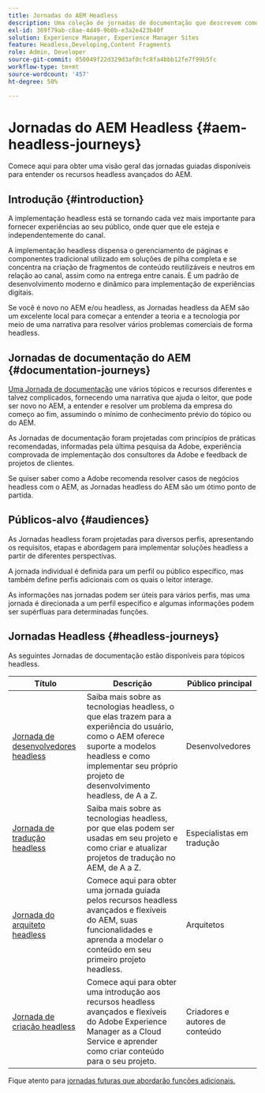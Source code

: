 ```yaml
---
title: Jornadas do AEM Headless
description: Uma coleção de jornadas de documentação que descrevem como usar o Adobe Experience Manager as a Headless CMS.
exl-id: 369f79ab-c8ae-4d49-9b0b-e3a2e423b40f
solution: Experience Manager, Experience Manager Sites
feature: Headless,Developing,Content Fragments
role: Admin, Developer
source-git-commit: 050049f22d329d3af0cfc8fa4bbb12fe7f99b5fc
workflow-type: tm+mt
source-wordcount: '457'
ht-degree: 50%

---
```


# Jornadas do AEM Headless {#aem-headless-journeys}

Comece aqui para obter uma visão geral das jornadas guiadas disponíveis para entender os recursos headless avançados do AEM.

## Introdução {#introduction}

A implementação headless está se tornando cada vez mais importante para fornecer experiências ao seu público, onde quer que ele esteja e independentemente do canal.

A implementação headless dispensa o gerenciamento de páginas e componentes tradicional utilizado em soluções de pilha completa e se concentra na criação de fragmentos de conteúdo reutilizáveis e neutros em relação ao canal, assim como na entrega entre canais. É um padrão de desenvolvimento moderno e dinâmico para implementação de experiências digitais.

Se você é novo no AEM e/ou headless, as Jornadas headless da AEM são um excelente local para começar a entender a teoria e a tecnologia por meio de uma narrativa para resolver vários problemas comerciais de forma headless.

## Jornadas de documentação do AEM {#documentation-journeys}

[Uma Jornada de documentação](/help/journey-documentation/home.md) une vários tópicos e recursos diferentes e talvez complicados, fornecendo uma narrativa que ajuda o leitor, que pode ser novo no AEM, a entender e resolver um problema da empresa do começo ao fim, assumindo o mínimo de conhecimento prévio do tópico ou do AEM.

As Jornadas de documentação foram projetadas com princípios de práticas recomendadas, informadas pela última pesquisa da Adobe, experiência comprovada de implementação dos consultores da Adobe e feedback de projetos de clientes.

Se quiser saber como a Adobe recomenda resolver casos de negócios headless com o AEM, as Jornadas headless do AEM são um ótimo ponto de partida.

## Públicos-alvo {#audiences}

As Jornadas headless foram projetadas para diversos perfis, apresentando os requisitos, etapas e abordagem para implementar soluções headless a partir de diferentes perspectivas.

A jornada individual é definida para um perfil ou público específico, mas também define perfis adicionais com os quais o leitor interage.

As informações nas jornadas podem ser úteis para vários perfis, mas uma jornada é direcionada a um perfil específico e algumas informações podem ser supérfluas para determinadas funções.

## Jornadas Headless {#headless-journeys}

As seguintes Jornadas de documentação estão disponíveis para tópicos headless.

| Título | Descrição | Público principal |
|---|---|---|
| [Jornada de desenvolvedores headless](/help/journey-headless/developer/overview.md) | Saiba mais sobre as tecnologias headless, o que elas trazem para a experiência do usuário, como o AEM oferece suporte a modelos headless e como implementar seu próprio projeto de desenvolvimento headless, de A a Z. | Desenvolvedores |
| [Jornada de tradução headless](/help/journey-headless/translation/overview.md) | Saiba mais sobre as tecnologias headless, por que elas podem ser usadas em seu projeto e como criar e atualizar projetos de tradução no AEM, de A a Z. | Especialistas em tradução |
| [Jornada do arquiteto headless](/help/journey-headless/architect/overview.md) | Comece aqui para obter uma jornada guiada pelos recursos headless avançados e flexíveis do AEM, suas funcionalidades e aprenda a modelar o conteúdo em seu primeiro projeto headless. | Arquitetos |
| [Jornada de criação headless](/help/journey-headless/author/overview.md) | Comece aqui para obter uma introdução aos recursos headless avançados e flexíveis do Adobe Experience Manager as a Cloud Service e aprender como criar conteúdo para o seu projeto. | Criadores e autores de conteúdo |

Fique atento para [jornadas futuras que abordarão funções adicionais.](/help/journey-documentation/home.md#journeys)
